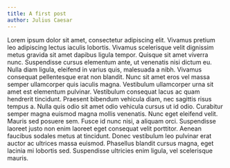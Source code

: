 ```yaml
---
title: A first post
author: Julius Caesar
---
```

Lorem ipsum dolor sit amet, consectetur adipiscing elit. Vivamus pretium leo 
adipiscing lectus iaculis lobortis. Vivamus scelerisque velit dignissim metus 
gravida sit amet dapibus ligula tempor. Quisque sit amet viverra nunc. 
Suspendisse cursus elementum ante, ut venenatis nisi dictum eu. Nulla diam 
ligula, eleifend in varius quis, malesuada a nibh. Vivamus consequat 
pellentesque erat non blandit. Nunc sit amet eros vel massa semper ullamcorper 
quis iaculis magna. Vestibulum ullamcorper urna sit amet est elementum 
pulvinar. Vestibulum consequat lacus ac quam hendrerit tincidunt. Praesent 
bibendum vehicula diam, nec sagittis risus tempus a. Nulla quis odio sit amet 
odio vehicula cursus ut id odio. Curabitur semper magna euismod magna mollis 
venenatis. Nunc eget eleifend velit. Mauris sed posuere sem. Fusce id nunc 
nisi, a aliquam orci. Suspendisse laoreet justo non enim laoreet eget consequat 
velit porttitor. Aenean faucibus sodales metus at tincidunt. Donec vestibulum 
leo pulvinar erat auctor ac ultrices massa euismod. Phasellus blandit cursus 
magna, eget lacinia mi lobortis sed. Suspendisse ultricies enim ligula, vel 
scelerisque mauris.
